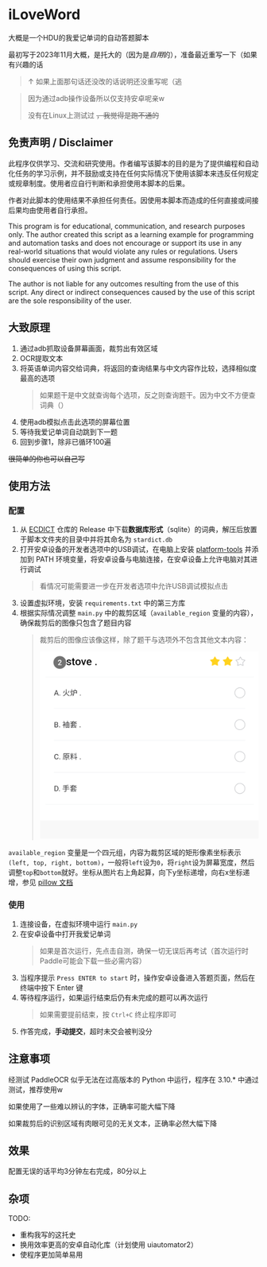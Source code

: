 # iLoveWord

大概是一个HDU的我爱记单词的自动答题脚本

最初写于2023年11月大概，是托大的（因为是*自用*的），准备最近重写一下（如果有兴趣的话

> ↑ 如果上面那句话还没改的话说明还没重写呢（逃

> 因为通过adb操作设备所以仅支持安卓呢亲w
>
> 没有在Linux上测试过 ~~，我觉得是跑不通的~~
>

## 免责声明 / Disclaimer

此程序仅供学习、交流和研究使用。作者编写该脚本的目的是为了提供编程和自动化任务的学习示例，并不鼓励或支持在任何实际情况下使用该脚本来违反任何规定或规章制度。使用者应自行判断和承担使用本脚本的后果。

作者对此脚本的使用结果不承担任何责任。因使用本脚本而造成的任何直接或间接后果均由使用者自行承担。

This program is for educational, communication, and research purposes only. The author created this script as a learning example for programming and automation tasks and does not encourage or support its use in any real-world situations that would violate any rules or regulations. Users should exercise their own judgment and assume responsibility for the consequences of using this script.

The author is not liable for any outcomes resulting from the use of this script. Any direct or indirect consequences caused by the use of this script are the sole responsibility of the user.

## 大致原理

1. 通过adb抓取设备屏幕画面，裁剪出有效区域
2. OCR提取文本
3. 将英语单词内容交给词典，将返回的查询结果与中文内容作比较，选择相似度最高的选项
   > 如果题干是中文就查询每个选项，反之则查询题干。因为中文不方便查词典（）
4. 使用adb模拟点击此选项的屏幕位置
5. 等待我爱记单词自动跳到下一题
6. 回到步骤1，除非已循环100遍

~~很简单的你也可以自己写~~

## 使用方法

### 配置

1. 从 [ECDICT](https://github.com/skywind3000/ECDICT) 仓库的 Release 中下载**数据库形式**（sqlite）的词典，解压后放置于脚本文件夹的目录中并将其命名为 `stardict.db`
2. 打开安卓设备的开发者选项中的USB调试，在电脑上安装 [platform-tools](https://developer.android.com/tools/releases/platform-tools?hl=zh-cn) 并添加到 PATH 环境变量，将安卓设备与电脑连接，在安卓设备上允许电脑对其进行调试
   > 看情况可能需要进一步在开发者选项中允许USB调试模拟点击
3. 设置虚拟环境，安装 `requirements.txt` 中的第三方库
4. 根据实际情况调整 `main.py` 中的裁剪区域（`available_region` 变量的内容），确保裁剪后的图像只包含了题目内容
   > 裁剪后的图像应该像这样，除了题干与选项外不包含其他文本内容：
   >
   > ![After Cropping](images/sample_en2zh.png)

`available_region` 变量是一个四元组，内容为裁剪区域的矩形像素坐标表示 `(left, top, right, bottom)`，一般将`left`设为`0`，将`right`设为屏幕宽度，然后调整`top`和`bottom`就好。坐标从图片右上角起算，向下y坐标递增，向右x坐标递增，参见 [pillow 文档](https://pillow.readthedocs.io/en/stable/reference/Image.html#PIL.Image.Image.crop)

### 使用

1. 连接设备，在虚拟环境中运行 `main.py`
2. 在安卓设备中打开我爱记单词
   > 如果是首次运行，先点击自测，确保一切无误后再考试（首次运行时Paddle可能会下载一些必需内容）
3. 当程序提示 `Press ENTER to start` 时，操作安卓设备进入答题页面，然后在终端中按下 Enter 键
4. 等待程序运行，如果运行结束后仍有未完成的题可以再次运行
   > 如果需要提前结束，按 `Ctrl+C` 终止程序即可
5. 作答完成，**手动提交**，超时未交会被判没分

## 注意事项

经测试 PaddleOCR 似乎无法在过高版本的 Python 中运行，程序在 3.10.* 中通过测试，推荐使用w

如果使用了一些难以辨认的字体，正确率可能大幅下降

如果裁剪后的识别区域有肉眼可见的无关文本，正确率必然大幅下降

## 效果

配置无误的话平均3分钟左右完成，80分以上

## 杂项

TODO:

- 重构我写的这托史
- 换用效率更高的安卓自动化库（计划使用 uiautomator2）
- 使程序更加简单易用

